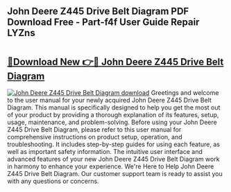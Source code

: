 ## John Deere Z445 Drive Belt Diagram PDF Download Free - Part-f4f User Guide Repair LYZns

# <h2><a href="http://dfum5n.blite.top/?on=John+Deere+Z445+Drive+Belt+Diagram">🔗Download New 👉🔴 John Deere Z445 Drive Belt Diagram</a></h2>

[![John Deere Z445 Drive Belt Diagram download](https://i.imgur.com/lujVjoI.png)](http://dfum5n.blite.top/?on=John+Deere+Z445+Drive+Belt+Diagram)
Greetings and welcome to the user manual for your newly acquired John Deere Z445 Drive Belt Diagram. This manual is specifically designed to help you get the most out of your product by providing a thorough explanation of its features, setup, usage, maintenance, and problem-solving. Before using your John Deere Z445 Drive Belt Diagram, please refer to this user manual for comprehensive instructions on product setup, operation, and troubleshooting. It includes step-by-step guides for using each feature, as well as important safety information. The intuitive user interface and advanced features of your new John Deere Z445 Drive Belt Diagram work in harmony to enhance your experience. We're Here to Help John Deere Z445 Drive Belt Diagram. Our customer support team is ready to assist you with any questions or concerns.
